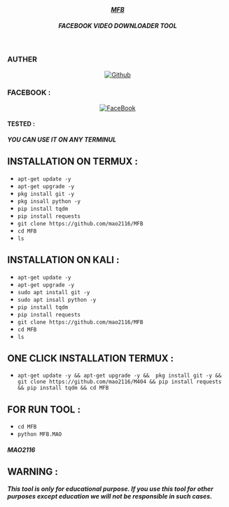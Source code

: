 <div align="center">
</div>
<div align ="center"> 
<i><b> <a href="https://www.facebook.com/mAoVirUs2116/">
 MFB</a><br>
 </b><h4>FACEBOOK VIDEO DOWNLOADER TOOL</h4></i>

</div>
<br>
<h3>AUTHER</h3>
<p align="center">
<a href="https://github.com/mao2116"><img title="Github" src="https://img.shields.io/badge/mao2116-grey?style=for-the-badge&logo=github"></a> </p>

### FACEBOOK :
<p align="center"> 
<a href="https://www.facebook.com/mAoVirUs2116/"><img title="FaceBook" src="https://img.shields.io/badge/FB-MAO VIRUS-lightgrey?style=for-the-badge&logo=facebook"></a>
</p>


#### TESTED :
***YOU CAN USE IT ON ANY TERMINUL***

## INSTALLATION ON TERMUX :

* `apt-get update -y`
* `apt-get upgrade -y`
* `pkg install git -y`
* `pkg insall python -y`
* `pip install tqdm`
* `pip install requests`
* `git clone https://github.com/mao2116/MFB`
* `cd MFB`
* `ls`
## INSTALLATION ON KALI :
* `apt-get update -y`
* `apt-get upgrade -y`
* `sudo apt install git -y`
* `sudo apt insall python -y`
* `pip install tqdm`
* `pip install requests`
* `git clone https://github.com/mao2116/MFB`
* `cd MFB`
* `ls`
## ONE CLICK INSTALLATION TERMUX :
* `apt-get update -y && apt-get upgrade -y &&  pkg install git -y && git clone https://github.com/mao2116/M404 && pip install requests && pip install tqdm && cd MFB `


## FOR RUN TOOL :
* `cd MFB`
* `python MFB.MAO`



##### MAO2116

## WARNING : 
***This tool is only for educational purpose. If you use this tool for other purposes except education we will not be responsible in such cases.***
